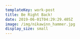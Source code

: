 ```yaml
---
templateKey: work-post
title: Be Right Back!
date: 2019-06-01T04:29:29.405Z
image: /img/nikawinn_hammer.jpg
display_size: small
---
```


